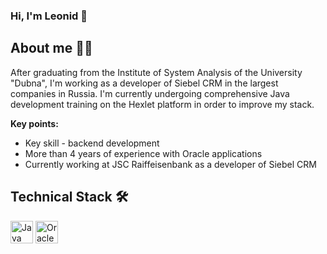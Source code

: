 ### Hi, I'm Leonid 👋

## About me 👨‍💻
After graduating from the Institute of System Analysis of the University "Dubna", I'm working as a developer of Siebel CRM in the largest companies in Russia. I'm сurrently undergoing comprehensive Java development training on the Hexlet platform in order to improve my stack.

**Key points:**
- Key skill - backend development
- More than 4 years of experience with Oracle applications
- Currently working at JSC Raiffeisenbank as a developer of Siebel CRM

## Technical Stack 🛠
<a href="https://www.oracle.com/java/" target="_blank" rel="noreferrer"><img src="https://raw.githubusercontent.com/danielcranney/readme-generator/main/public/icons/skills/java-colored.svg" width="36" height="36" alt="Java" /></a>
<a href="https://www.oracle.com/uk/index.html" target="_blank" rel="noreferrer"><img src="https://raw.githubusercontent.com/danielcranney/readme-generator/main/public/icons/skills/oracle-colored.svg" width="36" height="36" alt="Oracle" /></a>
